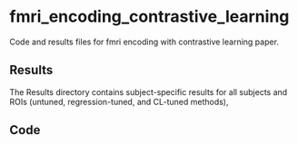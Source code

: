# fmri_encoding_contrastive_learning
Code and results files for fmri encoding with contrastive learning paper.

## Results
The Results directory contains subject-specific results for all subjects and ROIs (untuned, regression-tuned, and CL-tuned methods), 

## Code
